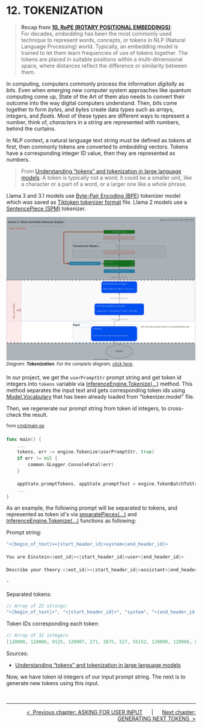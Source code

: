 # **12. TOKENIZATION**

> **Recap from [10. RoPE (ROTARY POSITIONAL EMBEDDINGS)](./10-ROPE-ROTARY-POSITIONAL-EMBEDDINGS.md)**:<br>
>For decades, *embedding* has been the most commonly used technique to represent words, concepts, or tokens in NLP (Natural Language Processing) world. Typically, an embedding model is trained to let them learn frequencies of use of tokens together. The tokens are placed in suitable positions within a multi-dimensional space, where distances reflect the difference or similarity between them.

In computing, computers commonly process the information *digitally* as *bit*s. Even when emerging new computer system approaches like quantum computing come up, State of the Art of them also needs to convert their outcome into the way digital computers understand. Then, *bit*s come together to form *byte*s, and *byte*s create data types such as *array*s, *integer*s, and *float*s. Most of these types are different ways to represent a number, think of, *character*s in a *string* are represented with numbers, behind the curtains.

In NLP context, a natural language text string must be defined as *token*s at first, then commonly tokens are converted to *embedding* vectors. Tokens have a corresponding integer ID value, then they are represented as numbers.

>From [Understanding “tokens” and tokenization in large language models](https://blog.devgenius.io/understanding-tokens-and-tokenization-in-large-language-models-1058cd24b944): A token is typically not a word; it could be a smaller unit, like a character or a part of a word, or a larger one like a whole phrase.

Llama 3 and 3.1 models use [Byte-Pair Encoding (BPE)](https://huggingface.co/learn/nlp-course/en/chapter6/5) tokenizer model which was saved as [Tiktoken tokenizer format](https://github.com/openai/tiktoken) file. Llama 2 models use a [SentencePiece (SPM)](https://github.com/google/sentencepiece) tokenizer.


![STAGE 1: Tokenization Diagram](./images/DIAG01-STAGE01-tokenization.drawio.svg)
<sup>*Diagram: **Tokenization**. For the complete diagram, [click here](./20-DIAGRAMS.md#complete-model-diagram).*</sup>

In our project, we get the ```userPromptStr``` prompt string and get token id integers into ```tokens``` variable via [InferenceEngine.Tokenize(...)](../src/inference/tokenize.go) method. This method separates the input text and gets corresponding token ids using [Model.Vocabulary](../src/model/model.go) that has been already loaded from "tokenizer.model" file.

Then, we regenerate our prompt string from token id integers, to cross-check the result.

<sup>from [cmd/main.go](../cmd/main.go)</sup>

```go
func main() {
    ...
    tokens, err := engine.Tokenize(userPromptStr, true)
    if err != nil {
        common.GLogger.ConsoleFatal(err)
    }

    appState.promptTokens, appState.promptText = engine.TokenBatchToString(tokens)
    ...
}
```

As an example, the following prompt will be separated to tokens, and represented as token id's via [separatePieces(...)](../src/inference/tokenize.go) and [InferenceEngine.Tokenize(...)](../src/inference/tokenize.go) functions as following:

Prompt string:

```go
"<|begin_of_text|><|start_header_id|>system<|end_header_id|>

You are Einstein<|eot_id|><|start_header_id|>user<|end_header_id|>

Describe your theory.<|eot_id|><|start_header_id|>assistant<|end_header_id|>

"
```

Separated tokens:

```go
// Array of 22 strings:
"<|begin_of_text|>", "<|start_header_id|>", "system", "<|end_header_id|>", "\n\n", "You", " are", " Einstein", "<|eot_id|>", "<|start_header_id|>", "user", "<|end_header_id|>", "\n\n", "Describe", " your", " theory", ".", "<|eot_id|>", "<|start_header_id|>", "assistant", "<|end_header_id|>", "\n\n"
```

Token IDs corresponding each token:

```go
// Array of 32 integers
[128000, 128006, 9125, 128007, 271, 2675, 527, 55152, 128009, 128006, 882, 128007, 271, 75885, 701, 10334, 13, 128009, 128006, 78191, 128007, 271]
```

Sources:

* [Understanding “tokens” and tokenization in large language models](https://blog.devgenius.io/understanding-tokens-and-tokenization-in-large-language-models-1058cd24b944)

Now, we have token id integers of our input prompt string. The next is to generate new tokens using this input.

<br>

---

<div align="right">

[&lt;&nbsp;&nbsp;Previous chapter: ASKING FOR USER INPUT](./11-ASKING-FOR-USER-INPUT.md)&nbsp;&nbsp;&nbsp;&nbsp;&nbsp;&nbsp;|&nbsp;&nbsp;&nbsp;&nbsp;&nbsp;&nbsp;[Next chapter: GENERATING NEXT TOKENS&nbsp;&nbsp;&gt;](./13-GENERATING-NEXT-TOKENS.md)

</div>
